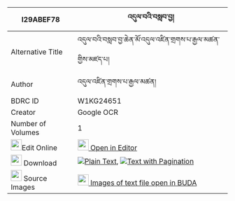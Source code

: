 |I29ABEF78|འདུལ་བའི་བསླབ་བྱ། 
| --- | --- 
|Alternative Title |འདུལ་བའི་བསླབ་བྱ་ཆེན་མོ་འདུལ་འཛིན་གྲགས་པ་རྒྱལ་མཚན་གྱིས་མཛད་པ།
|Author| འདུལ་འཛིན་གྲགས་པ་རྒྱལ་མཚན།
|BDRC ID | W1KG24651
|Creator | Google OCR
|Number of Volumes| 1
|<img width="25" src="https://img.icons8.com/color/25/000000/edit-property.png">Edit Online| [<img width="25" src="https://avatars.githubusercontent.com/u/45091458?s=200&v=4"> Open in Editor](http://editor.openpecha.org/I29ABEF78)
|<img width="25" src="https://img.icons8.com/fluent/48/000000/download-2.png"/>  Download | [![](https://img.icons8.com/color/20/000000/txt.png)Plain Text](https://github.com/Openpecha/I29ABEF78/releases/download/v2/dulwa_i_labja_plain_I29ABEF78.zip), [![](https://img.icons8.com/color/20/000000/txt.png)Text with Pagination](https://github.com/Openpecha/I29ABEF78/releases/download/v2/dulwa_i_labja_pages_I29ABEF78.zip)
|<img width="25" src="https://img.icons8.com/plasticine/100/000000/pictures-folder.png"/>  Source Images | [<img width="25" src="https://library.bdrc.io/icons/BUDA-small.svg"> Images of text file open in BUDA](https://library.bdrc.io/show/bdr:W1KG24651)